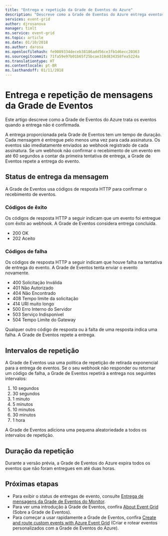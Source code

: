 ```yaml
---
title: "Entrega e repetição da Grade de Eventos do Azure"
description: "Descreve como a Grade de Eventos do Azure entrega eventos e como ela trata mensagens não entregues."
services: event-grid
author: djrosanova
manager: timlt
ms.service: event-grid
ms.topic: article
ms.date: 01/10/2018
ms.author: darosa
ms.openlocfilehash: fe9089334deceb38186add56ce3fb1d6ecc20363
ms.sourcegitcommit: 71fa59e97b01b65f25bcae318d834358fea5224a
ms.translationtype: HT
ms.contentlocale: pt-BR
ms.lasthandoff: 01/11/2018
---
```

# <a name="event-grid-message-delivery-and-retry"></a>Entrega e repetição de mensagens da Grade de Eventos 

Este artigo descreve como a Grade de Eventos do Azure trata os eventos quando a entrega não é confirmada.

A entrega proporcionada pela Grade de Eventos tem um tempo de duração. Cada mensagem é entregue pelo menos uma vez para cada assinatura. Os eventos são imediatamente enviados ao webhook registrado de cada assinatura. Se um webhook não confirmar o recebimento de um evento em até 60 segundos a contar da primeira tentativa de entrega, a Grade de Eventos repete a entrega do evento.

## <a name="message-delivery-status"></a>Status de entrega da mensagem

A Grade de Eventos usa códigos de resposta HTTP para confirmar o recebimento de eventos. 

### <a name="success-codes"></a>Códigos de êxito

Os códigos de resposta HTTP a seguir indicam que um evento foi entregue com êxito ao webhook. A Grade de Eventos considera entrega concluída.

- 200 OK
- 202 Aceito

### <a name="failure-codes"></a>Códigos de falha

Os códigos de resposta HTTP a seguir indicam que houve falha na tentativa de entrega do evento. A Grade de Eventos tenta enviar o evento novamente. 

- 400 Solicitação Inválida
- 401 Não Autorizado
- 404 Não Encontrado
- 408 Tempo limite da solicitação
- 414 URI muito longo
- 500 Erro Interno do Servidor
- 503 Serviço Indisponível
- 504 Tempo Limite do Gateway

Qualquer outro código de resposta ou à falta de uma resposta indica uma falha. A Grade de Eventos repete a entrega. 

## <a name="retry-intervals"></a>Intervalos de repetição

A Grade de Eventos usa uma política de repetição de retirada exponencial para a entrega de eventos. Se o seu webhook não responder ou retornar um código de falha, a Grade de Eventos repetirá a entrega nos seguintes intervalos:

1. 10 segundos
2. 30 segundos
3. 1 minuto
4. 5 minutos
5. 10 minutos
6. 30 minutos
7. 1 hora

A Grade de Eventos adiciona uma pequena aleatoriedade a todos os intervalos de repetição.

## <a name="retry-duration"></a>Duração da repetição

Durante a versão prévia, a Grade de Eventos do Azure expira todos os eventos que não foram entregues em até duas horas.

## <a name="next-steps"></a>Próximas etapas

* Para exibir o status de entregas de evento, consulte [Entrega de mensagens da Grade de Eventos do Monitor](monitor-event-delivery.md).
* Para ver uma introdução à Grade de Eventos, confira [About Event Grid](overview.md) (Sobre a Grade de Eventos).
* Para começar a usar rapidamente a Grade de Eventos, confira [Create and route custom events with Azure Event Grid](custom-event-quickstart.md) (Criar e rotear eventos personalizados com a Grade de Eventos do Azure).